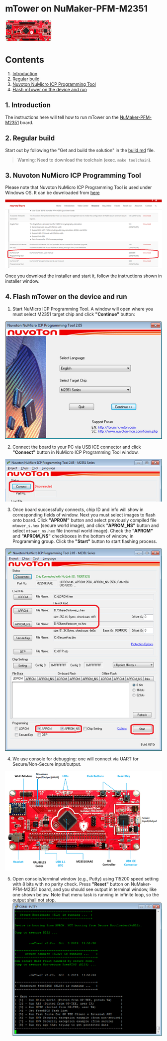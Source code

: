 # mTower on NuMaker-PFM-M2351

[![NuMaker-PFM-M2351](images/platforms/numaker_pfm_m2351/numaker_pfm_m2351.png)](http://www.nuvoton.com/resource-files/UM_NuMaker-PFM-M2351_EN_Rev1.00.pdf)

# Contents
1. [Introduction](#1-introduction)
2. [Regular build](#2-regular-build)
3. [Nuvoton NuMicro ICP Programming Tool](#3-nuvoton-numicro-icp-programming-tool)
4. [Flash mTower on the device and run](#4-flash-mtower-on-the-device-and-run)

## 1. Introduction
The instructions here will tell how to run mTower on the [NuMaker-PFM-M2351] board.

## 2. Regular build
Start out by following the "Get and build the solution" in the [build.md] file.
> Warning: Need to download the toolchain (exec. `make toolchain`).

## 3. Nuvoton NuMicro ICP Programming Tool
Please note that Nuvoton NuMicro ICP Programming Tool is used under Windows OS.
It can be downloaded from [here](https://m2351.nuvoton.com/resource/)

![Where is NuMicro ICP Programming Tool](images/platforms/numaker_pfm_m2351/numicro_icp_download.png)

Once you download the installer and start it, follow the instructions shown in installer window.

## 4. Flash mTower on the device and run
1. Start NuMicro ICP Programming Tool. A window will open where you must select M2351 target chip and click **"Continue"** button:

![Run NuMicro ICP Programming Tool](images/platforms/numaker_pfm_m2351/numicro_icp_start.png)

2. Connect the board to your PC via USB ICE connector and click **"Connect"** button in NuMicro ICP Programming Tool window.

![Connect to device](images/platforms/numaker_pfm_m2351/numicro_icp_connect.png)

3. Once board successfully connects, chip ID and info will show in corresponding fields of window. Next you must select images to flash onto board. Click **"APROM"** button and select previously compiled file `mtower_s.hex` (secure world image), and click **"APROM_NS"** button and select `mtower_ns.hex` file (normal world image). Check the **"APROM"** and **"APROM_NS"** checkboxes in the bottom of window, in Programming group. Click the **"Start"** button to start flashing process.

![Select image files and program start](images/platforms/numaker_pfm_m2351/numicro_icp_open_prg.png)

4. We use console for debugging: one will connect via UART for Secure/Non-Secure input/output.

![NuMaker-PFM-M2351 pins](images/platforms/numaker_pfm_m2351/numicro_pin.png)

5. Open console/terminal window (e.g., Putty) using 115200 speed setting with 8 bits with no parity check. Press **"Reset"** button on NuMaker-PFM-M2351 board, and you should see output in terminal window, like one shown below. Note that menu task is running in infinite loop, so the output shall not stop.
![Start mTower](images/platforms/numaker_pfm_m2351/putty_outputs.png)

[build.md]: build.md
[NuMaker-PFM-M2351]: http://www.nuvoton.com/resource-files/UM_NuMaker-PFM-M2351_EN_Rev1.00.pdf
